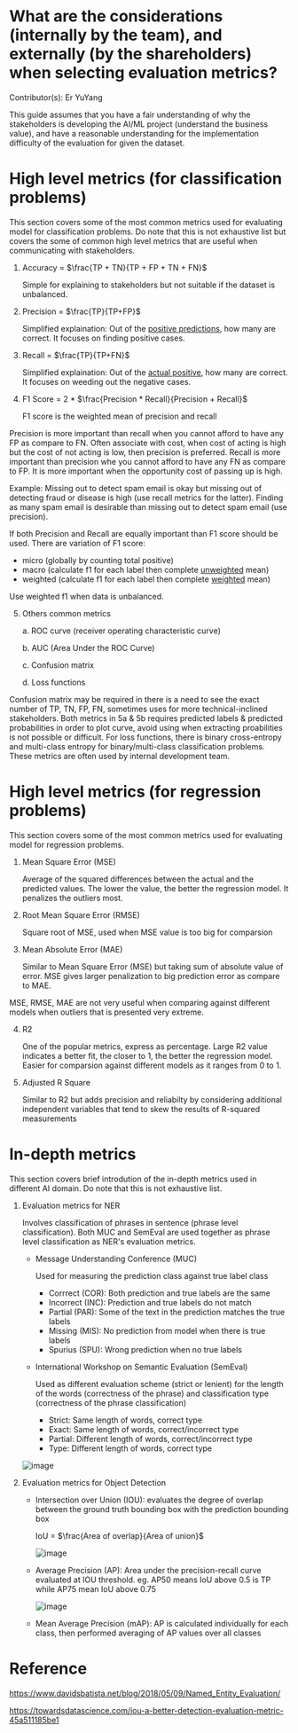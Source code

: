 # What are the considerations (internally by the team), and externally (by the shareholders) when selecting evaluation metrics?

Contributor(s): Er YuYang

This guide assumes that you have a fair understanding of why the stakeholders is developing the AI/ML project (understand the business value), and have a reasonable understanding for the implementation difficulty of the evaluation for given the dataset.


# High level metrics (for classification problems)
This section covers some of the most common metrics used for evaluating model for classification problems. Do note that this is not exhaustive list but covers the some of common high level metrics that are useful when communicating with stakeholders.


1. Accuracy = $\frac{TP + TN}{TP + FP + TN + FN}$
   
   Simple for explaining to stakeholders but not suitable if the dataset is unbalanced.

2. Precision = $\frac{TP}{TP+FP}$

   Simplified explaination: Out of the <u>positive predictions</u>, how many are correct. It focuses on finding positive cases.

3. Recall = $\frac{TP}{TP+FN}$

   Simplified explaination: Out of the <u>actual positive</u>, how many are correct. It focuses on weeding out the negative cases.

4. F1 Score = 2 * $\frac{Precision * Recall}{Precision + Recall}$
   
   F1 score is the weighted mean of precision and recall

Precision is more important than recall when you cannot afford to have any FP as compare to FN. Often associate with cost, when cost of acting is high but the cost of not acting is low, then precision is preferred. Recall is more important than precision whe you cannot afford to have any FN as compare to FP. It is more important when the opportunity cost of passing up is high. 

Example: Missing out to detect spam email is okay but missing out of detecting fraud or disease is high (use recall metrics for the latter). Finding as many spam email is desirable than missing out to detect spam email (use precision). 

If both Precision and Recall are equally important than F1 score should be used. There are variation of F1 score: 
- micro (globally by counting total positive)
- macro (calculate f1 for each label then complete <u>unweighted</u> mean)
- weighted (calculate f1 for each label then complete <u>weighted</u> mean)

Use weighted f1 when data is unbalanced.

5. Others common metrics

    a. ROC curve (receiver operating characteristic curve) 

    b. AUC (Area Under the ROC Curve)

    c. Confusion matrix

    d. Loss functions

Confusion matrix may be required in there is a need to see the exact number of TP, TN, FP, FN, sometimes uses for more technical-inclined stakeholders. Both metrics in 5a & 5b requires predicted labels & predicted probabilities in order to plot curve, avoid using when extracting proabilities is not possible or difficult. For loss functions, there is binary cross-entropy and multi-class entropy for binary/multi-class classification problems. These metrics are often used by internal development team.

# High level metrics (for regression problems)
This section covers some of the most common metrics used for evaluating model for regression problems. 

1. Mean Square Error (MSE)

   Average of the squared differences between the actual and the predicted values. The lower the value, the better the regression model. It penalizes the outliers most.

2. Root Mean Square Error (RMSE)
   
   Square root of MSE, used when MSE value is too big for comparsion

3. Mean Absolute Error (MAE)

   Similar to Mean Square Error (MSE) but taking sum of absolute value of error. MSE gives larger penalization to big prediction error as compare to MAE.

MSE, RMSE, MAE are not very useful when comparing against different models when outliers that is presented very extreme.

4. R2
   
   One of the popular metrics, express as percentage. Large R2 value indicates a better fit, the closer to 1, the better the regression model. Easier for comparsion against different models as it ranges from 0 to 1.  

5. Adjusted R Square

   Similar to R2 but adds precision and reliabilty by considering additional independent variables that tend to skew the results of R-squared measurements

# In-depth metrics
This section covers brief introdution of the in-depth metrics used in different AI domain. Do note that this is not exhaustive list.

1. Evaluation metrics for NER
   
   Involves classification of phrases in sentence (phrase level classification). Both MUC and SemEval are used together as phrase level classification as NER's evaluation metrics.

   - Message Understanding Conference (MUC)
     
     Used for measuring the prediction class against true label class 
     - Corrrect (COR): Both prediction and true labels are the same
     - Incorrect (INC): Prediction and true labels do not match
     - Partial (PAR): Some of the text in the prediction matches the true labels
     - Missing (MIS): No prediction from model when there is true labels
     - Spurius (SPU): Wrong prediction when no true labels

   - International Workshop on Semantic Evaluation (SemEval)

     Used as different evaluation scheme (strict or lenient) for the length of the words (correctness of the phrase) and classification type (correctness of the phrase classification)
     - Strict: Same length of words, correct type
     - Exact: Same length of words, correct/incorrect type
     - Partial: Different length of words, correct/incorrect type
     - Type: Different length of words, correct type

   ![image](../assets/images/charts/MUC_SemEval.PNG)


2. Evaluation metrics for Object Detection
   
   - Intersection over Union (IOU): evaluates the degree of overlap between the ground truth bounding box with the prediction bounding box

     IoU = $\frac{Area of overlap}{Area of union}$

     ![image](../assets/images/charts/IoU_comparsion.png)

   - Average Precision (AP): Area under the precision-recall curve evaluated at IOU threshold. eg. AP50 means IoU above 0.5 is TP while
   AP75 mean IoU above 0.75 
   
      ![image](../assets/images/charts/AP-comparsion.PNG)

   - Mean Average Precision (mAP): AP is calculated individually for each class, then performed averaging of AP values over all classes

# Reference
https://www.davidsbatista.net/blog/2018/05/09/Named_Entity_Evaluation/

https://towardsdatascience.com/iou-a-better-detection-evaluation-metric-45a511185be1 